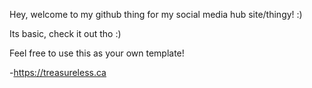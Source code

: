 Hey, welcome to my github thing for my social media hub site/thingy! :)

Its basic, check it out tho :) 

Feel  free to use this as your own template!

-https://treasureless.ca
